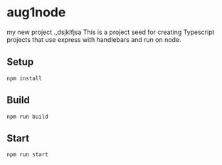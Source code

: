# aug1node

my new project
.,dsjklfjsa
This is a project seed for creating Typescript projects that use express with handlebars and run on node.

## Setup

`npm install`

## Build

`npm run build`

## Start

`npm run start`



